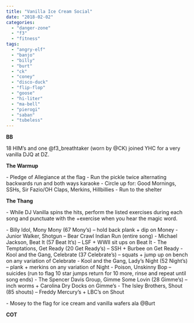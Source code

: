 ```yaml
---
title: "Vanilla Ice Cream Social"
date: "2018-02-02"
categories: 
  - "danger-zone"
  - "f3"
  - "fitness"
tags: 
  - "angry-elf"
  - "banjo"
  - "billy"
  - "burt"
  - "ck"
  - "coney"
  - "disco-duck"
  - "flip-flop"
  - "goose"
  - "hi-liter"
  - "ma-bell"
  - "pierogi"
  - "saban"
  - "tubeless"
---
```


**BB**

18 HIM’s and one @f3\_breathtaker (worn by @CK) joined YHC for a very vanilla DJQ at DZ.

**The Warmup**

\- Pledge of Allegiance at the flag - Run the pickle twice alternating backwards run and both ways karaoke - Circle up for: Good Mornings, SSHs, Sir Fazio/OH Claps, Merkins, Hillbillies - Run to the shelter

**The Thang**

\- While DJ Vanilla spins the hits, perform the listed exercises during each song and punctuate with the +exercise when you hear the magic word.

\- Billy Idol, Mony Mony (67 Mony’s) – hold back plank + dip on Money - Junior Walker, Shotgun – Bear Crawl Indian Run (entire song) - Michael Jackson, Beat It (57 Beat It’s) – LSF + WWII sit ups on Beat It - The Temptations, Get Ready (20 Get Ready’s) – SSH + Burbee on Get Ready - Kool and the Gang, Celebrate (37 Celebrate’s) – squats + jump up on bench on any variation of Celebrate - Kool and the Gang, Lady’s Night (52 Night’s) – plank + merkins on any variation of Night - Poison, Unskinny Bop – suicides (run to flag 10 star jumps return for 10 more, rinse and repeat until song ends) - The Spencer Davis Group, Gimme Some Lovin (28 Gimme’s) – inch worms + Carolina Dry Docks on Gimme’s - The Isley Brothers, Shout (85 shouts) – Freddy Mercury’s + LBC’s on Shout

\- Mosey to the flag for ice cream and vanilla wafers ala @Burt

**COT**
